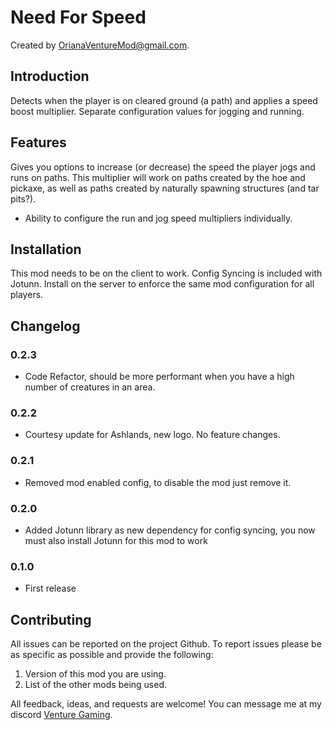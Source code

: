 # Need For Speed

Created by [OrianaVentureMod@gmail.com](https://github.com/OrianaVenture/VentureValheim).

## Introduction

Detects when the player is on cleared ground (a path) and applies a speed boost multiplier. Separate configuration values for jogging and running.

## Features

Gives you options to increase (or decrease) the speed the player jogs and runs on paths. This multiplier will work on paths created by the hoe and pickaxe, as well as paths created by naturally spawning structures (and tar pits?).

* Ability to configure the run and jog speed multipliers individually.

## Installation

This mod needs to be on the client to work. Config Syncing is included with Jotunn. Install on the server to enforce the same mod configuration for all players.

## Changelog

### 0.2.3

* Code Refactor, should be more performant when you have a high number of creatures in an area.

### 0.2.2

* Courtesy update for Ashlands, new logo. No feature changes.

### 0.2.1

* Removed mod enabled config, to disable the mod just remove it.

### 0.2.0

* Added Jotunn library as new dependency for config syncing, you now must also install Jotunn for this mod to work

### 0.1.0

* First release

## Contributing

All issues can be reported on the project Github. To report issues please be as specific as possible and provide the following:

1. Version of this mod you are using.
2. List of the other mods being used.

All feedback, ideas, and requests are welcome! You can message me at my discord [Venture Gaming](https://discord.gg/tAd5hapt88).
